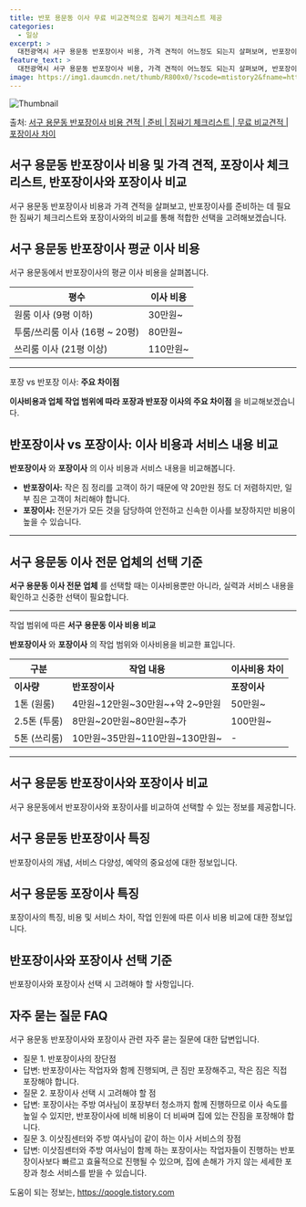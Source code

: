 ```yaml
---
title: 반포 용문동 이사 무료 비교견적으로 짐싸기 체크리스트 제공
categories:
  - 일상
excerpt: >
  대전광역시 서구 용문동 반포장이사 비용, 가격 견적이 어느정도 되는지 살펴보며, 반포장이사를 준비함에 있어 짐싸기 준비 체크리스트가 무엇인지 보겠습니다. 마지막으로 포장이사와 차이점을 통해 무료 비교견적으로 어떤 것이 더 합리적인 선택인지 공유 드립니다.서구 용문동 포장이사 견적 샘플 보기 👈 클릭서구 용문동 포장이사 가격 살펴보기 👈 클릭서구 용문동 반포장이사 평균 이사 비용평수서구 용문동 평균 이사 비용원룸 이사9평 이하 (1톤)30만원~투룸/쓰리룸 이사16평 ~ 20평 (2.5톤)80만원~쓰리룸 이사21평 (5톤) ~110만원~우리집 무료 이사견적 받기 👈 클릭포장 vs 반포장 이사: 주요 차이점이사비용과 업체 작업 범위에 따라 포장과 반포장 이사의 주요 차이점을 비교해보면, 반포장은 작은 짐..
feature_text: >
  대전광역시 서구 용문동 반포장이사 비용, 가격 견적이 어느정도 되는지 살펴보며, 반포장이사를 준비함에 있어 짐싸기 준비 체크리스트가 무엇인지 보겠습니다. 마지막으로 포장이사와 차이점을 통해 무료 비교견적으로 어떤 것이 더 합리적인 선택인지 공유 드립니다.서구 용문동 포장이사 견적 샘플 보기 👈 클릭서구 용문동 포장이사 가격 살펴보기 👈 클릭서구 용문동 반포장이사 평균 이사 비용평수서구 용문동 평균 이사 비용원룸 이사9평 이하 (1톤)30만원~투룸/쓰리룸 이사16평 ~ 20평 (2.5톤)80만원~쓰리룸 이사21평 (5톤) ~110만원~우리집 무료 이사견적 받기 👈 클릭포장 vs 반포장 이사: 주요 차이점이사비용과 업체 작업 범위에 따라 포장과 반포장 이사의 주요 차이점을 비교해보면, 반포장은 작은 짐..
image: https://img1.daumcdn.net/thumb/R800x0/?scode=mtistory2&fname=https%3A%2F%2Fblog.kakaocdn.net%2Fdn%2FK0Mtt%2FbtsHd9NZ6g7%2FWr8SEKbXGLRcSaUlbPkEw0%2Fimg.webp
---
```


![Thumbnail](https://img1.daumcdn.net/thumb/R800x0/?scode=mtistory2&fname=https%3A%2F%2Fblog.kakaocdn.net%2Fdn%2FK0Mtt%2FbtsHd9NZ6g7%2FWr8SEKbXGLRcSaUlbPkEw0%2Fimg.webp)

<p>출처: <a href="https://qoogle.tistory.com/9680" rel="dofollow">서구 용문동 반포장이사 비용 견적 | 준비 | 짐싸기 체크리스트 | 무료 비교견적 | 포장이사 차이</a> </p>

## 서구 용문동 반포장이사 비용 및 가격 견적, 포장이사 체크리스트, 반포장이사와 포장이사 비교

서구 용문동 반포장이사 비용과 가격 견적을 살펴보고, 반포장이사를 준비하는 데 필요한 짐싸기 체크리스트와 포장이사와의 비교를 통해 적합한
선택을 고려해보겠습니다.

## 서구 용문동 반포장이사 평균 이사 비용

서구 용문동에서 반포장이사의 평균 이사 비용을 살펴봅니다.

**평수** | **이사 비용**  
---|---  
원룸 이사 (9평 이하) | 30만원~  
투룸/쓰리룸 이사 (16평 ~ 20평) | 80만원~  
쓰리룸 이사 (21평 이상) | 110만원~  
  


* * *

포장 vs 반포장 이사: **주요 차이점**

**이사비용과 업체 작업 범위에 따라 포장과 반포장 이사의 주요 차이점** 을 비교해보겠습니다.

## 반포장이사 vs 포장이사: 이사 비용과 서비스 내용 비교

**반포장이사** 와 **포장이사** 의 이사 비용과 서비스 내용을 비교해봅니다.

  * **반포장이사:** 작은 짐 정리를 고객이 하기 때문에 약 20만원 정도 더 저렴하지만, 일부 짐은 고객이 처리해야 합니다.
  * **포장이사:** 전문가가 모든 것을 담당하여 안전하고 신속한 이사를 보장하지만 비용이 높을 수 있습니다.



* * *

## 서구 용문동 이사 전문 업체의 선택 기준

**서구 용문동 이사 전문 업체** 를 선택할 때는 이사비용뿐만 아니라, 실력과 서비스 내용을 확인하고 신중한 선택이 필요합니다.



* * *

작업 범위에 따른 **서구 용문동 이사 비용 비교**

**반포장이사** 와 **포장이사** 의 작업 범위와 이사비용을 비교한 표입니다.

**구분** | **작업 내용** | **이사비용 차이**  
---|---|---  
**이사량** | **반포장이사** | **포장이사**  
1톤 (원룸) | 4만원~12만원~30만원~+약 2~9만원 | 50만원~  
2.5톤 (투룸) | 8만원~20만원~80만원~추가 | 100만원~  
5톤 (쓰리룸) | 10만원~35만원~110만원~130만원~ | -  
  


* * *

## 서구 용문동 반포장이사와 포장이사 비교

서구 용문동에서 반포장이사와 포장이사를 비교하여 선택할 수 있는 정보를 제공합니다.

## 서구 용문동 반포장이사 특징

반포장이사의 개념, 서비스 다양성, 예약의 중요성에 대한 정보입니다.

## 서구 용문동 포장이사 특징

포장이사의 특징, 비용 및 서비스 차이, 작업 인원에 따른 이사 비용 비교에 대한 정보입니다.

## 반포장이사와 포장이사 선택 기준

반포장이사와 포장이사 선택 시 고려해야 할 사항입니다.

## 자주 묻는 질문 FAQ

서구 용문동 반포장이사와 포장이사 관련 자주 묻는 질문에 대한 답변입니다.

  * 질문 1. 반포장이사의 장단점
  * 답변: 반포장이사는 작업자와 함께 진행되며, 큰 짐만 포장해주고, 작은 짐은 직접 포장해야 합니다.
  * 질문 2. 포장이사 선택 시 고려해야 할 점
  * 답변: 포장이사는 주방 여사님이 포장부터 청소까지 함께 진행하므로 이사 속도를 높일 수 있지만, 반포장이사에 비해 비용이 더 비싸며 집에 있는 잔짐을 포장해야 합니다.
  * 질문 3. 이삿짐센터와 주방 여사님이 같이 하는 이사 서비스의 장점
  * 답변: 이삿짐센터와 주방 여사님이 함께 하는 포장이사는 작업자들이 진행하는 반포장이사보다 빠르고 효율적으로 진행될 수 있으며, 집에 손해가 가지 않는 세세한 포장과 청소 서비스를 받을 수 있습니다.







 

도움이 되는 정보는, <a href="https://qoogle.tistory.com" rel="dofollow">https://qoogle.tistory.com</a>


